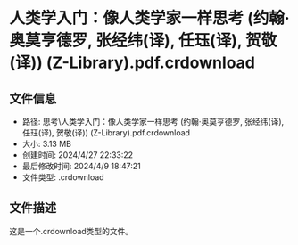 ﻿# 人类学入门：像人类学家一样思考 (约翰·奥莫亨德罗, 张经纬(译), 任珏(译), 贺敬(译)) (Z-Library).pdf.crdownload

## 文件信息
- 路径: 思考\人类学入门：像人类学家一样思考 (约翰·奥莫亨德罗, 张经纬(译), 任珏(译), 贺敬(译)) (Z-Library).pdf.crdownload
- 大小: 3.13 MB
- 创建时间: 2024/4/27 22:33:22
- 最后修改时间: 2024/4/9 18:47:21
- 文件类型: .crdownload

## 文件描述
这是一个.crdownload类型的文件。

